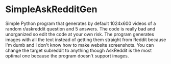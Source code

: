 # SimpleAskRedditGen
Simple Python program that generates by default 1024x600 videos of a random r/askreddit question and 5 answers. The code is really bad and unorganized so edit the code at your own risk. The program generates images with all the text instead of getting them straight from Reddit because I'm dumb and I don't know how to make website screenshots. You can change the target subreddit to anything though AskReddit is the most optimal one because the program doesn't support images.
